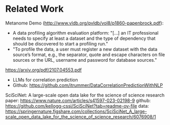 Related Work
============

Metanome Demo (http://www.vldb.org/pvldb/vol8/p1860-papenbrock.pdf):
- A data profiling algorithm evaluation platform: "[...] an IT professional needs to specify at least a dataset and the type of dependency that should be discovered to start a profiling run."
- "To profile the data, a user must register a new dataset with the data source’s format, e.g., the separator, quote and escape characters on file sources or the URL, username and password for database sources."


https://arxiv.org/pdf/2107.04553.pdf
- LLMs for correlation prediction
- Github: https://github.com/itrummer/DataCorrelationPredictionWithNLP


SciSciNet: A large-scale open data lake for the science of science research
paper: https://www.nature.com/articles/s41597-023-02198-9
github: https://github.com/kellogg-cssi/SciSciNet?tab=readme-ov-file
data: https://springernature.figshare.com/collections/SciSciNet_A_large-scale_open_data_lake_for_the_science_of_science_research/6076908/1
